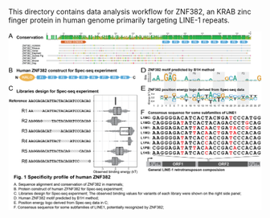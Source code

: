 This directory contains data analysis workflow for ZNF382, an KRAB zinc finger protein in human genome primarily targeting LINE-1 repeats.

![](Figure%201%20(upper%20half).png)
